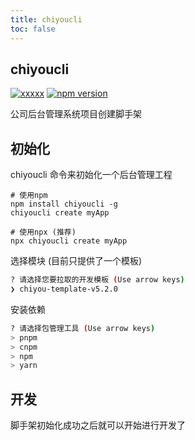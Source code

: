 ```yaml
---
title: chiyoucli
toc: false
---
```


## chiyoucli

[![xxxxx](https://img.shields.io/npm/v/chiyoucli?color=%231890ff)](https://www.npmjs.com/package/chiyoucli) [![npm version](https://img.shields.io/npm/dy/chiyoucli)](https://www.npmjs.com/package/chiyoucli)

公司后台管理系统项目创建脚手架

## 初始化

chiyoucli 命令来初始化一个后台管理工程
```shell
# 使用npm
npm install chiyoucli -g
chiyoucli create myApp

# 使用npx (推荐)
npx chiyoucli create myApp
```
选择模块 (目前只提供了一个模板)
```bash
? 请选择您要拉取的开发模板 (Use arrow keys)
❯ chiyou-template-v5.2.0 
```
安装依赖
```bash
? 请选择包管理工具 (Use arrow keys)
> pnpm
> cnpm
> npm
> yarn
```

## 开发
脚手架初始化成功之后就可以开始进行开发了
